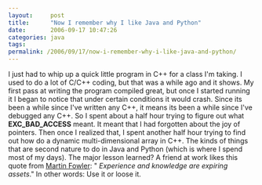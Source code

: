 ```yaml
---
layout:     post
title:      "Now I remember why I like Java and Python"
date:       2006-09-17 10:47:26
categories: java
tags:  
permalink: /2006/09/17/now-i-remember-why-i-like-java-and-python/
---
```

I just had to whip up a quick little program in C++ for a class I'm taking. I used to do a lot of C/C++ coding, but that was a while ago and it shows. My first pass at writing the program compiled great, but once I started running it I began to notice that under certain conditions it would crash. Since its been a while since I've written any C++, it means its been a while since I've debugged any C++. So I spent about a half hour trying to figure out what **EXC_BAD_ACCESS** meant. It meant that I had forgotten about the joy of pointers. Then once I realized that, I spent another half hour trying to find out how do a dynamic multi-dimensional array in C++. The kinds of things that are second nature to do in Java and Python (which is where I spend most of my days). The major lesson learned? A friend at work likes this quote from [Martin Fowler](http://www.martinfowler.com/): " _Experience and knowledge are expiring assets_." In other words: Use it or loose it.
